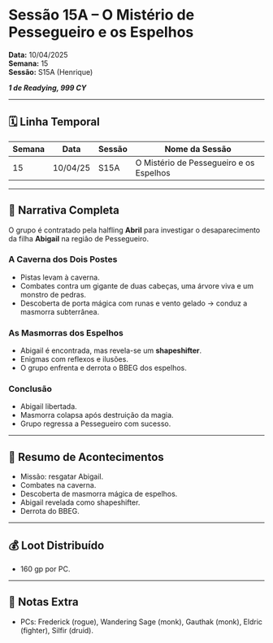 # Sessão 15A – O Mistério de Pessegueiro e os Espelhos  
**Data:** 10/04/2025  
**Semana:** 15  
**Sessão:** S15A (Henrique)  

***1 de Readying, 999 CY***

---
## 🗓 Linha Temporal
| Semana | Data      | Sessão | Nome da Sessão                     |
|--------|-----------|--------|-------------------------------------|
| 15     | 10/04/25  | S15A   | O Mistério de Pessegueiro e os Espelhos |

---

## 📖 Narrativa Completa
O grupo é contratado pela halfling **Abril** para investigar o desaparecimento da filha **Abigail** na região de Pessegueiro.  

### A Caverna dos Dois Postes
- Pistas levam à caverna.  
- Combates contra um gigante de duas cabeças, uma árvore viva e um monstro de pedras.  
- Descoberta de porta mágica com runas e vento gelado → conduz a masmorra subterrânea.  

### As Masmorras dos Espelhos
- Abigail é encontrada, mas revela-se um **shapeshifter**.  
- Enigmas com reflexos e ilusões.  
- O grupo enfrenta e derrota o BBEG dos espelhos.  

### Conclusão
- Abigail libertada.  
- Masmorra colapsa após destruição da magia.  
- Grupo regressa a Pessegueiro com sucesso.  

---

## 🎲 Resumo de Acontecimentos
- Missão: resgatar Abigail.  
- Combates na caverna.  
- Descoberta de masmorra mágica de espelhos.  
- Abigail revelada como shapeshifter.  
- Derrota do BBEG.  

---

## 💰 Loot Distribuído
- 160 gp por PC.  

---

## 🧾 Notas Extra
- PCs: Frederick (rogue), Wandering Sage (monk), Gauthak (monk), Eldric (fighter), Silfir (druid).  
